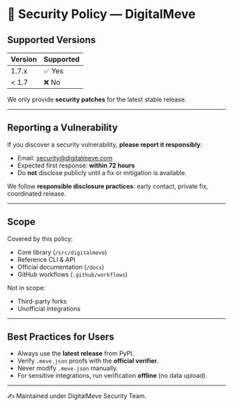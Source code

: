 # 🔐 Security Policy — DigitalMeve

## Supported Versions

| Version   | Supported |
|-----------|-----------|
| 1.7.x     | ✅ Yes    |
| < 1.7     | ❌ No     |

We only provide **security patches** for the latest stable release.

---

## Reporting a Vulnerability

If you discover a security vulnerability, **please report it responsibly**:

- Email: [security@digitalmeve.com](mailto:security@digitalmeve.com)  
- Expected first response: **within 72 hours**  
- Do **not** disclose publicly until a fix or mitigation is available.  

We follow **responsible disclosure practices**: early contact, private fix, coordinated release.

---

## Scope

Covered by this policy:

- Core library (`/src/digitalmeve`)
- Reference CLI & API
- Official documentation (`/docs`)
- GitHub workflows (`.github/workflows`)

Not in scope:

- Third-party forks
- Unofficial integrations

---

## Best Practices for Users

- Always use the **latest release** from PyPI.  
- Verify `.meve.json` proofs with the **official verifier**.  
- Never modify `.meve.json` manually.  
- For sensitive integrations, run verification **offline** (no data upload).  

---

✍️ Maintained under DigitalMeve Security Team.
